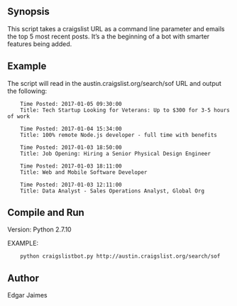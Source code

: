 ## Synopsis

This script takes a craigslist URL as a command line parameter and emails the top 5 most recent posts. It’s a the beginning of a bot with smarter features being added.

## Example

The script will read in the austin.craigslist.org/search/sof URL and output the following:

```
	Time Posted: 2017-01-05 09:30:00
	Title: Tech Startup Looking for Veterans: Up to $300 for 3-5 hours of work

	Time Posted: 2017-01-04 15:34:00
	Title: 100% remote Node.js developer - full time with benefits

	Time Posted: 2017-01-03 18:50:00
	Title: Job Opening: Hiring a Senior Physical Design Engineer

	Time Posted: 2017-01-03 18:11:00
	Title: Web and Mobile Software Developer

	Time Posted: 2017-01-03 12:11:00
	Title: Data Analyst - Sales Operations Analyst, Global Org
```

## Compile and Run 

Version: Python 2.7.10

EXAMPLE:
```
	python craigslistbot.py http://austin.craigslist.org/search/sof
```
## Author

Edgar Jaimes
